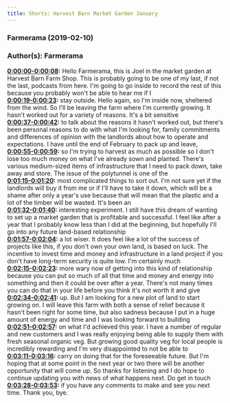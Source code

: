 ```yaml
---
title: Shorts: Harvest Barn Market Garden January
---
```


### Farmerama  (2019-02-10)  
### Author(s): Farmerama  

**[0:00:00-0:00:08](https://soundcloud.com/farmerama-radio/shorts-harvest-barn-market-garden-january#t=0:00:00):**  Hello Farmerama, this is Joel in the market garden at Harvest Barn Farm Shop. This is  probably going to be one of my last, if not the last, podcasts from here. I'm going to  go inside to record the rest of this because you probably won't be able to hear me if I  
**[0:00:19-0:00:23](https://soundcloud.com/farmerama-radio/shorts-harvest-barn-market-garden-january#t=0:00:19):**  stay outside.  Hello again, so I'm inside now, sheltered from the wind. So I'll be leaving the farm  where I'm currently growing. It hasn't worked out for a variety of reasons. It's a bit sensitive  
**[0:00:37-0:00:42](https://soundcloud.com/farmerama-radio/shorts-harvest-barn-market-garden-january#t=0:00:37):**  to talk about the reasons it hasn't worked out, but there's been personal reasons to  do with what I'm looking for, family commitments and differences of opinion with the landlords  about how to operate and expectations. I have until the end of February to pack up and leave,  
**[0:00:55-0:00:59](https://soundcloud.com/farmerama-radio/shorts-harvest-barn-market-garden-january#t=0:00:55):**  so I'm trying to harvest as much as possible so I don't lose too much money on what I've  already sown and planted. There's various medium-sized items of infrastructure that  I need to pack down, take away and store. The issue of the polytunnel is one of the  
**[0:01:15-0:01:20](https://soundcloud.com/farmerama-radio/shorts-harvest-barn-market-garden-january#t=0:01:15):**  most complicated things to sort out. I'm not sure yet if the landlords will buy it from  me or if I'll have to take it down, which will be a shame after only a year's use because  that will mean that the plastic and a lot of the timber will be wasted. It's been an  
**[0:01:32-0:01:40](https://soundcloud.com/farmerama-radio/shorts-harvest-barn-market-garden-january#t=0:01:32):**  interesting experiment. I still have this dream of wanting to set up a market garden  that is profitable and successful. I feel like after a year that I probably know less  than I did at the beginning, but hopefully I'll go into any future land-based relationship  
**[0:01:57-0:02:04](https://soundcloud.com/farmerama-radio/shorts-harvest-barn-market-garden-january#t=0:01:57):**  a lot wiser. It does feel like a lot of the success of projects like this, if you don't  own your own land, is based on luck. The incentive to invest time and money and infrastructure  in a land project if you don't have long-term security is quite low. I'm certainly much  
**[0:02:15-0:02:23](https://soundcloud.com/farmerama-radio/shorts-harvest-barn-market-garden-january#t=0:02:15):**  more wary now of getting into this kind of relationship because you can put so much of  all that time and money and energy into something and then it could be over after a year. There's  not many times you can do that in your life before you think it's not worth it and give  
**[0:02:34-0:02:41](https://soundcloud.com/farmerama-radio/shorts-harvest-barn-market-garden-january#t=0:02:34):**  up. But I am looking for a new plot of land to start growing on. I will leave this farm  with both a sense of relief because it hasn't been right for some time, but also sadness  because I put in a huge amount of energy and time and I was looking forward to building  
**[0:02:51-0:02:57](https://soundcloud.com/farmerama-radio/shorts-harvest-barn-market-garden-january#t=0:02:51):**  on what I'd achieved this year. I have a number of regular and new customers and I was really  enjoying being able to supply them with fresh seasonal organic veg. But growing good quality  veg for local people is incredibly rewarding and I'm very disappointed to not be able to  
**[0:03:11-0:03:16](https://soundcloud.com/farmerama-radio/shorts-harvest-barn-market-garden-january#t=0:03:11):**  carry on doing that for the foreseeable future. But I'm hoping that at some point in the next  year or two there will be another opportunity that will come up. So thanks for listening  and I do hope to continue updating you with news of what happens next. Do get in touch  
**[0:03:28-0:03:53](https://soundcloud.com/farmerama-radio/shorts-harvest-barn-market-garden-january#t=0:03:28):**  if you have any comments to make and see you next time. Thank you, bye.  